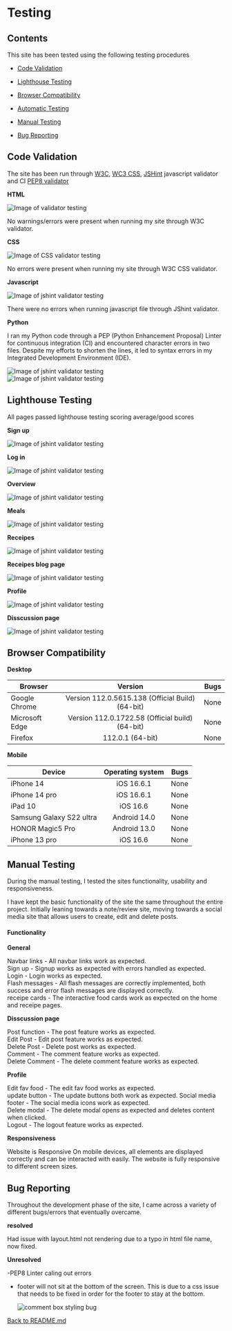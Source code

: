 # Testing

## Contents

This site has been tested using the following testing procedures

* [Code Validation](#Code-validation)  

* [Lighthouse Testing](#Lighthouse-Testing)

* [Browser Compatibility](#Browser-Compatibility)

* [Automatic Testing](#Automatic-Testing)

* [Manual Testing](#Manual-Testing)

* [Bug Reporting](#Bug-Reporting)


## Code Validation    

The site has been run through [W3C](https://validator.w3.org/), [WC3 CSS](https://jigsaw.w3.org/css-validator/), [JSHint](https://www.jshint.com/) javascript validator and CI [PEP8 validator](https://pep8ci.herokuapp.com/) 

**HTML** 

![Image of validator testing](foodblog/static/readme-images/w3-validator.png "Optional title")

No warnings/errors were present when running my site through W3C validator.  

**CSS**

![Image of CSS validator testing](foodblog/static/readme-images/css-validation.png "Optional title")  

No errors were present when running my site through W3C CSS validator.  
  

**Javascript**

![Image of jshint validator testing](foodblog/static/readme-images/js-lint.png "Optional title")  

There were no errors when running javascript file through JShint validator.  

**Python**

I ran my Python code through a PEP (Python Enhancement Proposal) Linter for continuous integration (CI) and encountered character errors in two files. Despite my efforts to shorten the lines, it led to syntax errors in my Integrated Development Environment (IDE).

![Image of jshint validator testing](foodblog/static/readme-images/py-lint.png "Optional title")  
![Image of jshint validator testing](foodblog/static/readme-images/py-lint-error.png "Optional title")  


## Lighthouse Testing  

All pages passed lighthouse testing scoring average/good scores 

**Sign up**  

![Image of jshint validator testing](foodblog/static/readme-images/lighthouse-signup.png "Optional title")  


**Log in**  

![Image of jshint validator testing](foodblog/static/readme-images/lighthouse-login.png "Optional title")  


**Overview**  

![Image of jshint validator testing](foodblog/static/readme-images/lighthouse.png "Optional title")  


**Meals**  

![Image of jshint validator testing](foodblog/static/readme-images/lighthouse-meals.png "Optional title")  


**Receipes**  

![Image of jshint validator testing](foodblog/static/readme-images/lighthouse-receipes.png "Optional title")  


**Receipes blog page**  

![Image of jshint validator testing](foodblog/static/readme-images/lighthouse-receipe-page.png "Optional title")  


**Profile**  

![Image of jshint validator testing](foodblog/static/readme-images/lighthouse-profile.png "Optional title")  


**Disscussion page**  

![Image of jshint validator testing](foodblog/static/readme-images/lighthouse-chat.png "Optional title")  


## Browser Compatibility 
  
**Desktop**  

| Browser            | Version                                               | Bugs  |
| -------------      |:-------------:                                        | -----:|
| Google Chrome      | Version 112.0.5615.138 (Official Build) (64-bit)      | None  |
| Microsoft Edge     | Version 112.0.1722.58 (Official build) (64-bit)       | None  |
| Firefox            | 112.0.1 (64-bit)                                      | None  |  


**Mobile**  

| Device                   | Operating system | Bugs  |
| -------------            |:-------------:   | -----:|
| iPhone 14                | iOS 16.6.1       | None  |
| iPhone 14 pro            | iOS 16.6.1       | None  |
| iPad 10                  | iOS 16.6         | None  |
| Samsung Galaxy S22 ultra | Android 14.0     | None  |
| HONOR Magic5 Pro         | Android 13.0     | None  |
| iPhone 13 pro            | iOS 16.6         | None  |

## Manual Testing  

During the manual testing, I tested the sites functionality, usability and responsiveness.  

I have kept the basic functionality of the site the same throughout the entire project. Initially leaning towards a note/review site, moving towards a social media site that allows users to create, edit and delete posts.  
 

#### Functionality

**General**

Navbar links - All navbar links work as expected.  
Sign up - Signup works as expected with errors handled as expected.  
Login - Login works as expected.  
Flash messages - All flash messages are correctly implemented, both success and error flash messages are displayed correctly.  
receipe cards - The interactive food cards work as expected on the home and receipe pages.  


**Disscussion page** 

Post function - The post feature works as expected.  
Edit Post - Edit post feature works as expected.  
Delete Post - Delete post works as expected.  
Comment - The comment feature works as expected.  
Delete Comment - The delete comment feature works as expected.  

**Profile**

Edit fav food - The edit fav food works as expected.  
update button - The update buttons both work as expected.
Social media footer - The social media icons work as expected.  
Delete modal - The delete modal opens as expected and deletes content when clicked.  
Logout - The logout feature works as expected.  



**Responsiveness**  

Website is Responsive On mobile devices, all elements are displayed correctly and can be interacted with easily.  The website is fully responsive to different screen sizes.


## Bug Reporting
Throughout the development phase of the site, I came across a variety of different bugs/errors that eventually overcame.  

**resolved**

Had issue with layout.html  not rendering due to a typo in html file name, now fixed.  


**Unresolved**

-PEP8 Linter caling out errors

- footer will not sit at the bottom of the screen.  This is due to a css issue that needs to be fixed in order for the footer to stay at the bottom.

  ![comment box styling bug](README-images/comment-box.png "Optional title")  

[Back to README.md](https://github.com/CodeLegg/Milestone-3)